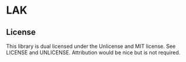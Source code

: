 # LAK

## License
This library is dual licensed under the Unlicense and MIT license. See LICENSE and UNLICENSE.
Attribution would be nice but is not required.